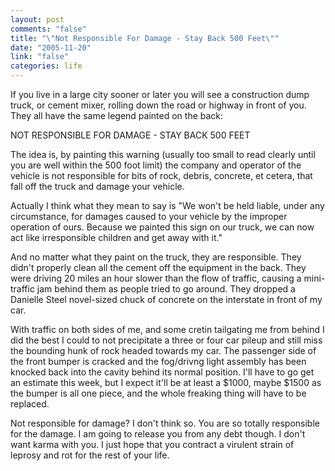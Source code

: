 ```yaml
--- 
layout: post
comments: "false"
title: "\"Not Responsible For Damage - Stay Back 500 Feet\""
date: "2005-11-20"
link: "false"
categories: life
---
```

If you live in a large city sooner or later you will see a construction dump truck, or cement mixer, rolling down the road or highway in front of you. They all have the same legend painted on the back:

NOT RESPONSIBLE FOR DAMAGE - STAY BACK 500 FEET

The idea is, by painting this warning (usually too small to read clearly until you are well within the 500 foot limit) the company and operator of the vehicle is not responsible for bits of rock, debris, concrete, et cetera, that fall off the truck and damage your vehicle.

Actually I think what they mean to say is "We won't be held liable, under any circumstance, for damages caused to your vehicle by the improper operation of ours. Because we painted this sign on our truck, we can now act like irresponsible children and get away with it."

And no matter what they paint on the truck, they are responsible. They didn't properly clean all the cement off the equipment in the back. They were driving 20 miles an hour slower than the flow of traffic, causing a mini-traffic jam behind them as people tried to go around. They dropped a Danielle Steel novel-sized chuck of concrete on the interstate in front of my car.

With traffic on both sides of me, and some cretin tailgating me from behind I did the best I could to not precipitate a three or four car pileup and still miss the bounding hunk of rock headed towards my car. The passenger side of the front bumper is cracked and the fog/drivng light assembly has been knocked back into the cavity behind its normal position. I'll have to go get an estimate this week, but I expect it'll be at least a $1000, maybe $1500 as the bumper is all one piece, and the whole freaking thing will have to be replaced.

Not responsible for damage? I don't think so. You are so totally responsible for the damage. I am going to release you from any debt though. I don't want karma with you. I just hope that you contract a virulent strain of leprosy and rot for the rest of your life.
